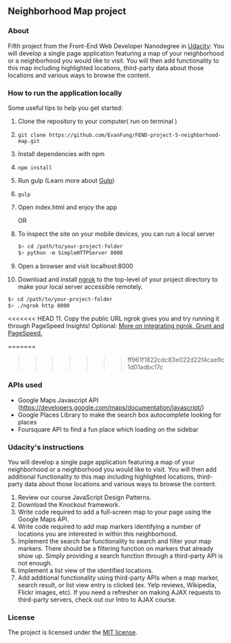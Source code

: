 ## Neighborhood Map project

### About

Fifth project from the Front-End Web Developer Nanodegree in [Udacity](https://www.udacity.com/): You will develop a single page application featuring a map of your neighborhood or a neighborhood you would like to visit. You will then add functionality to this map including highlighted locations, third-party data about those locations and various ways to browse the content.

### How to run the application locally

Some useful tips to help you get started:

1. Clone the repository to your computer( run on terminal )

2. ```
   git clone https://github.com/EvanFung/FEND-project-5-neighborhood-map.git
   ```

3. Install dependencies with npm

4. ```
   npm install
   ```

5. Run gulp (Learn more about <a href="https://gulpjs.com/">Gulp</a>)

6. ```
   gulp
   ```

7. Open index.html and enjoy the app

   OR

8. To inspect the site on your mobile devices, you can run a local server

   ```bash
   $> cd /path/to/your-project-folder
   $> python -m SimpleHTTPServer 8000
   ```

9. Open a browser and visit localhost:8000

10. Download and install [ngrok](https://ngrok.com/) to the top-level of your project directory to make your local server accessible remotely.

  ```bash
  $> cd /path/to/your-project-folder
  $> ./ngrok http 8000
  ```

<<<<<<< HEAD
11. Copy the public URL ngrok gives you and try running it through PageSpeed Insights! Optional: [More on integrating ngrok, Grunt and PageSpeed.](http://www.jamescryer.com/2014/06/12/grunt-pagespeed-and-ngrok-locally-testing/)

=======
>>>>>>> ff961f1822cdc83e022d22f4cae9c1d01adbc17c
### APIs used

- Google Maps Javascript API (https://developers.google.com/maps/documentation/javascript/)
- Google Places Library to make the search box autocomplete looking for places
- Foursquare API to find a fun place which loading on the sidebar

### Udacity's instructions

You will develop a single page application featuring a map of your neighborhood or a neighborhood you would like to visit. You will then add additional functionality to this map including highlighted locations, third-party data about those locations and various ways to browse the content.

1. Review our course JavaScript Design Patterns.
2. Download the Knockout framework.
3. Write code required to add a full-screen map to your page using the Google Maps API.
4. Write code required to add map markers identifying a number of locations you are interested in within this neighborhood.
5. Implement the search bar functionality to search and filter your map markers. There should be a filtering function on markers that already show up. Simply providing a search function through a third-party API is not enough.
6. Implement a list view of the identified locations.
7. Add additional functionality using third-party APIs when a map marker, search result, or list view entry is clicked (ex. Yelp reviews, Wikipedia, Flickr images, etc). If you need a refresher on making AJAX requests to third-party servers, check out our Intro to AJAX course.

### License

The project is licensed under the [MIT license](license.txt).
